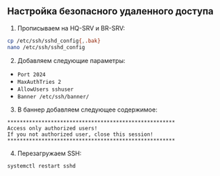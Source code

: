 ## Настройка безопасного удаленного доступа

1. Прописываем на HQ-SRV и BR-SRV:

```bash	
cp /etc/ssh/sshd_config{,.bak}
nano /etc/ssh/sshd_config
```

2. Добавляем следующие параметры:

* `Port 2024`
* `MaxAuthTries 2`
* `AllowUsers sshuser`
* `Banner /etc/ssh/banner/`

3. В баннер добавляем следующее содержимое:
```
******************************************************
Access only authorized users!
If you not authorized user, close this session!
******************************************************
```
4. Перезагружаем SSH:

```bash
systemctl restart sshd
```
